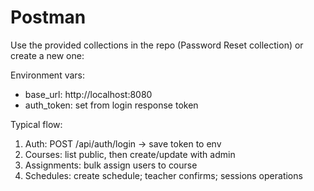 # Postman

Use the provided collections in the repo (Password Reset collection) or create a new one:

Environment vars:
- base_url: http://localhost:8080
- auth_token: set from login response token

Typical flow:
1. Auth: POST /api/auth/login -> save token to env
2. Courses: list public, then create/update with admin
3. Assignments: bulk assign users to course
4. Schedules: create schedule; teacher confirms; sessions operations
